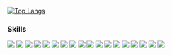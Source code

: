 [![Top Langs](https://github-readme-stats.vercel.app/api/top-langs/?username=hemanthbd&theme=midnight-purple&text_color=863ade&hide_border=True&title_color=e3b312&custom_title=Languages&nbsp;I&nbsp;love&nbsp;apparently!&hide=Assembly,Batchfile,Java)](https://github.com/hemanthbd/Interesting)

### Skills

![](https://img.shields.io/badge/Code-Python-informational?style=flat&logo=python&logoColor=white&color=6a1fdb)
![](https://img.shields.io/badge/Framework-Numpy-informational?style=flat&logo=numpy&logoColor=white&color=6a1fdb)
![](https://img.shields.io/badge/Framework-Pandas-informational?style=flat&logo=pandas&logoColor=white&color=6a1fdb)
![](https://img.shields.io/badge/Framework-Pytorch-informational?style=flat&logo=pytorch&logoColor=white&color=6a1fdb)
![](https://img.shields.io/badge/Framework-Keras-informational?style=flat&logo=keras&logoColor=white&color=6a1fdb)
![](https://img.shields.io/badge/Framework-Tensorflow-informational?style=flat&logo=tensorflow&logoColor=white&color=6a1fdb)
![](https://img.shields.io/badge/Framework-OpenCV-informational?style=flat&logo=opencv&logoColor=white&color=6a1fdb)
![](https://img.shields.io/badge/Code-C++-informational?style=flat&logo=c%2B%2B&logoColor=white&color=6a1fdb)
![](https://img.shields.io/badge/Code-MATLAB-informational?style=flat&logo=matlab&logoColor=white&color=6a1fdb)
![](https://img.shields.io/badge/Code-C-informational?style=flat&logo=c&logoColor=white&color=6a1fdb)
![](https://img.shields.io/badge/OS-Ubuntu-informational?style=flat&logo=ubuntu&logoColor=white&color=6a1fdb)
![](https://img.shields.io/badge/OS-Linux-informational?style=flat&logo=linux&logoColor=white&color=6a1fdb)
![](https://img.shields.io/badge/IDE-Pycharm-informational?style=flat&logo=pycharm&logoColor=white&color=6a1fdb)
![](https://img.shields.io/badge/IDE-Jupyter-informational?style=flat&logo=jupyter&logoColor=white&color=6a1fdb)
![](https://img.shields.io/badge/Version&nbsp;Control-Git-informational?style=flat&logo=git&logoColor=white&color=6a1fdb)
![](https://img.shields.io/badge/Framework-LaTeX-informational?style=flat&logo=latex&logoColor=white&color=6a1fdb)
![](https://img.shields.io/badge/IDE-Visual&nbsp;Studio&nbsp;Code-informational?style=flat&logo=visual-studio-code&logoColor=white&color=6a1fdb)
![](https://img.shields.io/badge/Database-MYSQL-informational?style=flat&logo=mysql&logoColor=white&color=6a1fdb)
